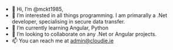 - 👋 Hi, I’m @mckt1985, 
- 👀 I’m interested in all things programming. I am primarally a .Net developer, specialising in secure data transfer.
- 🌱 I’m currently learning Angular, Python
- 💞️ I’m looking to collaborate on any .Net or Angular projects. 
- 📫 You can reach me at admin@cloudie.ie

<!---
mckt1985/mckt1985 is a ✨ special ✨ repository because its `README.md` (this file) appears on your GitHub profile.
You can click the Preview link to take a look at your changes.
--->
